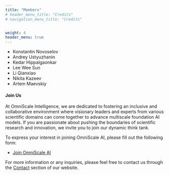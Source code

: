 ```yaml
---
title: "Members"
# header_menu_title: "Credits"
# navigation_menu_title: "Credits"


weight: 4
header_menu: true
---
```


- Konstantin Novoselov
- Andrey Ustyuzhanin
- Kedar Hippalgaonkar
- Lee Wee Sun
- Li Qianxiao
- Nikita Kazeev
- Artem Maevskiy

#### Join Us

At OmniScale Intelligence, we are dedicated to fostering an inclusive and collaborative environment where visionary leaders and experts from various scientific domains can come together to advance multiscale foundation AI models. If you are passionate about pushing the boundaries of scientific research and innovation, we invite you to join our dynamic think tank.

To express your interest in joining OmniScale AI, please fill out the following form:
- [Join OmniScale AI](https://forms.gle/NqKYXF3FaQzjDQhS7)


For more information or any inquiries, please feel free to contact us through the [Contact](#contact) section of our website.

<!-- In this section we give credit to authors of resources used on this demo page.

- {{<extlink text="Chef-hat icons created by Cuputo - Flaticon" href="https://www.flaticon.com/free-icons/chef-hat" icon="fa fa-external-link">}}
- {{<extlink text="sprinkle-of-rock-salt-on-sliced-vegetables-3209239 - Pexels" href="https://www.pexels.com/video/sprinkle-of-rock-salt-on-sliced-vegetables-3209239/" icon="fa fa-external-link">}}
- {{<extlink text="Earth icon - Freepik" href="https://www.freepik.com/icon/earth_2072130" icon="fa fa-external-link">}}
- {{<extlink text="happy-ethnic-woman - Pexels" href="https://www.pexels.com/photo/happy-ethnic-woman-sitting-at-table-with-laptop-3769021/" icon="fa fa-external-link">}} -->
